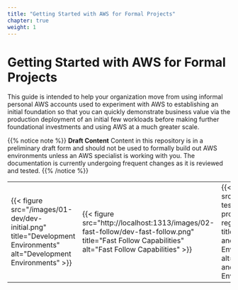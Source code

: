 ```yaml
---
title: "Getting Started with AWS for Formal Projects"
chapter: true
weight: 1
---
```


# Getting Started with AWS for Formal Projects

This guide is intended to help your organization move from using informal personal AWS accounts used to experiment with AWS to establishing an initial foundation so that you can quickly demonstrate business value via the production deployment of an initial few workloads before making further foundational investments and using AWS at a much greater scale.

{{% notice note %}}
**Draft Content** Content in this repository is in a preliminary draft form and should not be used to formally build out AWS environments unless an AWS specialist is working with you. The documentation is currently undergoing frequent changes as it is reviewed and tested.
{{% /notice %}}

| | | |
|-|-|-|
|{{< figure src="/images/01-dev/dev-initial.png" title="Development Environments" alt="Development Environments" >}}|{{< figure src="http://localhost:1313/images/02-fast-follow/dev-fast-follow.png" title="Fast Follow Capabilities" alt="Fast Follow Capabilities" >}}|{{< figure src="/images/03-test-prod/test-prod-single-region.png" title="Initial Test and Production Environments" alt="Initial Test and Production Environments" >}}|